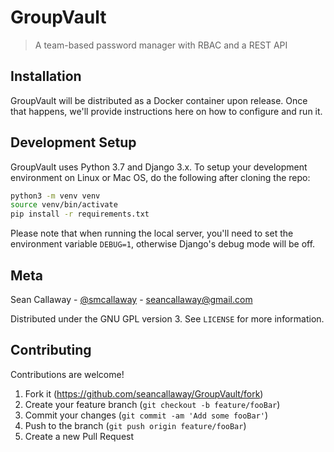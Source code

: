 # GroupVault
> A team-based password manager with RBAC and a REST API



## Installation

GroupVault will be distributed as a Docker container upon release. Once that happens, we'll provide instructions here 
on how to configure and run it.

## Development Setup

GroupVault uses Python 3.7 and Django 3.x. To setup your development environment on Linux or Mac OS, do the following
after cloning the repo:

```sh
python3 -m venv venv
source venv/bin/activate
pip install -r requirements.txt
```

Please note that when running the local server, you'll need to set the environment variable `DEBUG=1`, otherwise 
Django's debug mode will be off.

## Meta

Sean Callaway - [@smcallaway](https://twitter.com/smcallaway) - seancallaway@gmail.com

Distributed under the GNU GPL version 3. See ``LICENSE`` for more information.

## Contributing

Contributions are welcome!

1. Fork it (<https://github.com/seancallaway/GroupVault/fork>)
2. Create your feature branch (`git checkout -b feature/fooBar`)
3. Commit your changes (`git commit -am 'Add some fooBar'`)
4. Push to the branch (`git push origin feature/fooBar`)
5. Create a new Pull Request
